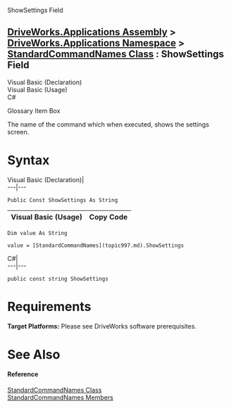 ShowSettings Field   
  
[DriveWorks.Applications Assembly](topic13.md) > [DriveWorks.Applications Namespace](topic16.md) > [StandardCommandNames Class](topic997.md) : ShowSettings Field  
---  
  
Visual Basic (Declaration)    
Visual Basic (Usage)    
C# 

Glossary Item Box

The name of the command which when executed, shows the settings screen. 

# Syntax

Visual Basic (Declaration)|   
---|---  
      
    
    Public Const ShowSettings As String  
  
Visual Basic (Usage)| Copy Code  
---|---  
      
    
    Dim value As String
     
    value = [StandardCommandNames](topic997.md).ShowSettings  
  
C#|   
---|---  
      
    
    public const string ShowSettings  
  
# Requirements

**Target Platforms:** Please see DriveWorks software prerequisites.

# See Also

#### Reference

[StandardCommandNames Class](topic997.md)   
[StandardCommandNames Members](topic998.md)


